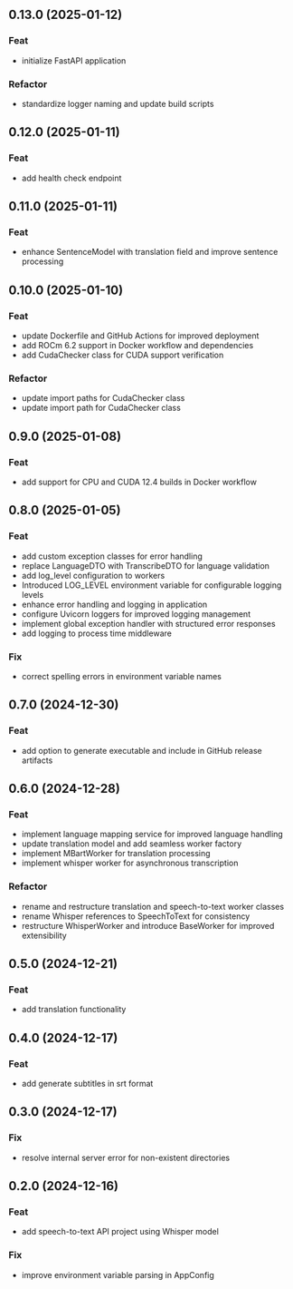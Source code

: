 ## 0.13.0 (2025-01-12)

### Feat

- initialize FastAPI application

### Refactor

- standardize logger naming and update build scripts

## 0.12.0 (2025-01-11)

### Feat

- add health check endpoint

## 0.11.0 (2025-01-11)

### Feat

- enhance SentenceModel with translation field and improve sentence processing

## 0.10.0 (2025-01-10)

### Feat

- update Dockerfile and GitHub Actions for improved deployment
- add ROCm 6.2 support in Docker workflow and dependencies
- add CudaChecker class for CUDA support verification

### Refactor

- update import paths for CudaChecker class
- update import path for CudaChecker class

## 0.9.0 (2025-01-08)

### Feat

- add support for CPU and CUDA 12.4 builds in Docker workflow

## 0.8.0 (2025-01-05)

### Feat

- add custom exception classes for error handling
- replace LanguageDTO with TranscribeDTO for language validation
- add log_level configuration to workers
- Introduced LOG_LEVEL environment variable for configurable logging levels
- enhance error handling and logging in application
- configure Uvicorn loggers for improved logging management
- implement global exception handler with structured error responses
- add logging to process time middleware

### Fix

- correct spelling errors in environment variable names

## 0.7.0 (2024-12-30)

### Feat

- add option to generate executable and include in GitHub release artifacts

## 0.6.0 (2024-12-28)

### Feat

- implement language mapping service for improved language handling
- update translation model and add seamless worker factory
- implement MBartWorker for translation processing
- implement whisper worker for asynchronous transcription

### Refactor

- rename and restructure translation and speech-to-text worker classes
- rename Whisper references to SpeechToText for consistency
- restructure WhisperWorker and introduce BaseWorker for improved extensibility

## 0.5.0 (2024-12-21)

### Feat

- add translation functionality

## 0.4.0 (2024-12-17)

### Feat

- add generate subtitles in srt format

## 0.3.0 (2024-12-17)

### Fix

- resolve internal server error for non-existent directories

## 0.2.0 (2024-12-16)

### Feat

- add speech-to-text API project using Whisper model

### Fix

- improve environment variable parsing in AppConfig
